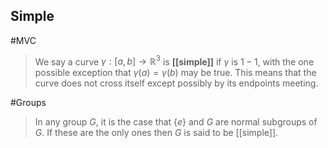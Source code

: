 ## Simple
#MVC 
>We say a curve $\gamma:[a, b] \rightarrow \mathbb{R}^{3}$ is **[[simple]]** if $\gamma$ is $1-1$, with the one possible exception that $\gamma(a)=\gamma(b)$ may be true. This means that the curve does not cross itself except possibly by its endpoints meeting.

#Groups 
>In any group $G$, it is the case that $\{e\}$ and $G$ are normal subgroups of $G .$ If these are the only ones then $G$ is said to be [[simple]].
